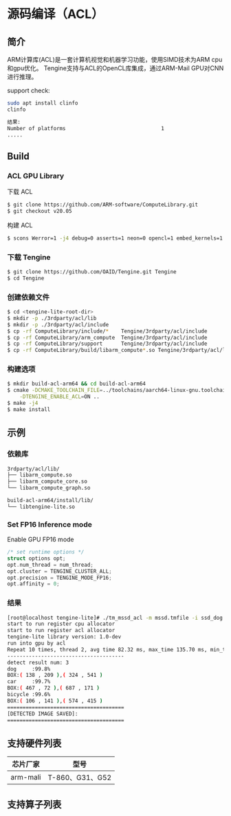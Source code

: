 # 源码编译（ACL）

## 简介

ARM计算库(ACL)是一套计算机视觉和机器学习功能，使用SIMD技术为ARM cpu和gpu优化。
Tengine支持与ACL的OpenCL库集成，通过ARM-Mail GPU对CNN进行推理。


support check:

```bash
sudo apt install clinfo
clinfo

结果:
Number of platforms                               1
.....
```

## Build

### ACL GPU Library

下载 ACL

```bash
$ git clone https://github.com/ARM-software/ComputeLibrary.git
$ git checkout v20.05
```

构建 ACL 

```bash
$ scons Werror=1 -j4 debug=0 asserts=1 neon=0 opencl=1 embed_kernels=1 os=linux arch=arm64-v8a
```

### 下载 Tengine

```bash
$ git clone https://github.com/OAID/Tengine.git Tengine
$ cd Tengine
```

### 创建依赖文件

```bash
$ cd <tengine-lite-root-dir>
$ mkdir -p ./3rdparty/acl/lib
$ mkdir -p ./3rdparty/acl/include
$ cp -rf ComputeLibrary/include/*    Tengine/3rdparty/acl/include
$ cp -rf ComputeLibrary/arm_compute  Tengine/3rdparty/acl/include
$ cp -rf ComputeLibrary/support      Tengine/3rdparty/acl/include
$ cp -rf ComputeLibrary/build/libarm_compute*.so Tengine/3rdparty/acl/lib/
```

### 构建选项

```bash
$ mkdir build-acl-arm64 && cd build-acl-arm64
$ cmake -DCMAKE_TOOLCHAIN_FILE=../toolchains/aarch64-linux-gnu.toolchain.cmake \
	-DTENGINE_ENABLE_ACL=ON ..
$ make -j4
$ make install
```

## 示例

### 依赖库

```bash
3rdparty/acl/lib/
├── libarm_compute.so
├── libarm_compute_core.so
└── libarm_compute_graph.so

build-acl-arm64/install/lib/
└── libtengine-lite.so
```

### Set FP16 Inference mode

Enable GPU FP16 mode

```c
/* set runtime options */
struct options opt;
opt.num_thread = num_thread;
opt.cluster = TENGINE_CLUSTER_ALL;
opt.precision = TENGINE_MODE_FP16;
opt.affinity = 0;
```

### 结果

```bash
[root@localhost tengine-lite]# ./tm_mssd_acl -m mssd.tmfile -i ssd_dog.jpg -t 1 -r 10
start to run register cpu allocator
start to run register acl allocator
tengine-lite library version: 1.0-dev
run into gpu by acl
Repeat 10 times, thread 2, avg time 82.32 ms, max_time 135.70 ms, min_time 74.10 ms
--------------------------------------
detect result num: 3 
dog     :99.8%
BOX:( 138 , 209 ),( 324 , 541 )
car     :99.7%
BOX:( 467 , 72 ),( 687 , 171 )
bicycle :99.6%
BOX:( 106 , 141 ),( 574 , 415 )
======================================
[DETECTED IMAGE SAVED]:
======================================
```

## 支持硬件列表

| 芯片厂家  | 型号      |
| -------- | --------- |
| arm-mali | T-860、G31、G52|

## 支持算子列表
